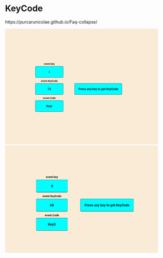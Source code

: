 # KeyCode

<p>https://purcarunicolae.github.io/Faq-collapse/</p>
<img src="Images/1.PNG" width=600px>
<bl>
<img src="Images/2.PNG" width=600px>
<bl>
